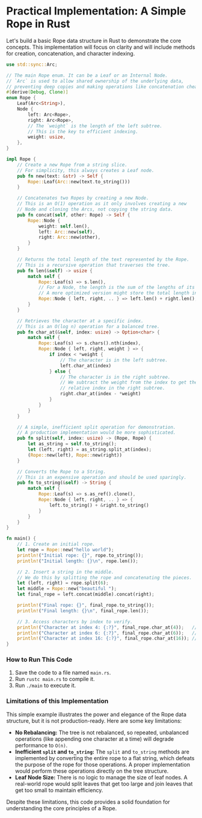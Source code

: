# Practical Implementation: A Simple Rope in Rust

Let's build a basic Rope data structure in Rust to demonstrate the core concepts. This implementation will focus on clarity and will include methods for creation, concatenation, and character indexing.

```rust
use std::sync::Arc;

// The main Rope enum. It can be a Leaf or an Internal Node.
// `Arc` is used to allow shared ownership of the underlying data,
// preventing deep copies and making operations like concatenation cheap.
#[derive(Debug, Clone)]
enum Rope {
    Leaf(Arc<String>),
    Node {
        left: Arc<Rope>,
        right: Arc<Rope>,
        // The `weight` is the length of the left subtree.
        // This is the key to efficient indexing.
        weight: usize,
    },
}

impl Rope {
    // Create a new Rope from a string slice.
    // For simplicity, this always creates a Leaf node.
    pub fn new(text: &str) -> Self {
        Rope::Leaf(Arc::new(text.to_string()))
    }

    // Concatenates two Ropes by creating a new Node.
    // This is an O(1) operation as it only involves creating a new
    // Node and cloning the Arcs, not copying the string data.
    pub fn concat(self, other: Rope) -> Self {
        Rope::Node {
            weight: self.len(),
            left: Arc::new(self),
            right: Arc::new(other),
        }
    }

    // Returns the total length of the text represented by the Rope.
    // This is a recursive operation that traverses the tree.
    pub fn len(&self) -> usize {
        match self {
            Rope::Leaf(s) => s.len(),
            // For a Node, the length is the sum of the lengths of its children.
            // A more optimized version might store the total length in the Node.
            Rope::Node { left, right, .. } => left.len() + right.len(),
        }
    }

    // Retrieves the character at a specific index.
    // This is an O(log n) operation for a balanced tree.
    pub fn char_at(&self, index: usize) -> Option<char> {
        match self {
            Rope::Leaf(s) => s.chars().nth(index),
            Rope::Node { left, right, weight } => {
                if index < *weight {
                    // The character is in the left subtree.
                    left.char_at(index)
                } else {
                    // The character is in the right subtree.
                    // We subtract the weight from the index to get the
                    // relative index in the right subtree.
                    right.char_at(index - *weight)
                }
            }
        }
    }

    // A simple, inefficient split operation for demonstration.
    // A production implementation would be more sophisticated.
    pub fn split(self, index: usize) -> (Rope, Rope) {
        let as_string = self.to_string();
        let (left, right) = as_string.split_at(index);
        (Rope::new(left), Rope::new(right))
    }

    // Converts the Rope to a String.
    // This is an expensive operation and should be used sparingly.
    pub fn to_string(&self) -> String {
        match self {
            Rope::Leaf(s) => s.as_ref().clone(),
            Rope::Node { left, right, .. } => {
                left.to_string() + &right.to_string()
            }
        }
    }
}

fn main() {
    // 1. Create an initial rope.
    let rope = Rope::new("hello world");
    println!("Initial rope: {}", rope.to_string());
    println!("Initial length: {}\n", rope.len());

    // 2. Insert a string in the middle.
    // We do this by splitting the rope and concatenating the pieces.
    let (left, right) = rope.split(6);
    let middle = Rope::new("beautiful ");
    let final_rope = left.concat(middle).concat(right);

    println!("Final rope: {}", final_rope.to_string());
    println!("Final length: {}\n", final_rope.len());

    // 3. Access characters by index to verify.
    println!("Character at index 4: {:?}", final_rope.char_at(4));   // 'o'
    println!("Character at index 6: {:?}", final_rope.char_at(6));   // 'b'
    println!("Character at index 16: {:?}", final_rope.char_at(16)); // 'w'
}
```

### How to Run This Code

1.  Save the code to a file named `main.rs`.
2.  Run `rustc main.rs` to compile it.
3.  Run `./main` to execute it.

### Limitations of this Implementation

This simple example illustrates the power and elegance of the Rope data structure, but it is not production-ready. Here are some key limitations:

*   **No Rebalancing:** The tree is not rebalanced, so repeated, unbalanced operations (like appending one character at a time) will degrade performance to `O(n)`.
*   **Inefficient `split` and `to_string`:** The `split` and `to_string` methods are implemented by converting the entire rope to a flat string, which defeats the purpose of the rope for those operations. A proper implementation would perform these operations directly on the tree structure.
*   **Leaf Node Size:** There is no logic to manage the size of leaf nodes. A real-world rope would split leaves that get too large and join leaves that get too small to maintain efficiency.

Despite these limitations, this code provides a solid foundation for understanding the core principles of a Rope.
